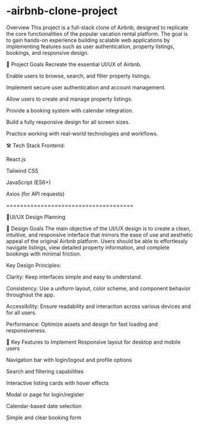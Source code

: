 # -airbnb-clone-project
Overview
This project is a full-stack clone of Airbnb, designed to replicate the core functionalities of the popular vacation rental platform. The goal is to gain hands-on experience building scalable web applications by implementing features such as user authentication, property listings, bookings, and responsive design.

🚀 Project Goals
Recreate the essential UI/UX of Airbnb.

Enable users to browse, search, and filter property listings.

Implement secure user authentication and account management.

Allow users to create and manage property listings.

Provide a booking system with calendar integration.

Build a fully responsive design for all screen sizes.

Practice working with real-world technologies and workflows.

🛠️ Tech Stack
Frontend:

React.js

Tailwind CSS

JavaScript (ES6+)

Axios (for API requests)

=====================================

🎨UI/UX Design Planning

🧭 Design Goals
The main objective of the UI/UX design is to create a clean, intuitive, and responsive interface that mirrors the ease of use and aesthetic appeal of the original Airbnb platform. Users should be able to effortlessly navigate listings, view detailed property information, and complete bookings with minimal friction.

Key Design Principles:

Clarity: Keep interfaces simple and easy to understand.

Consistency: Use a uniform layout, color scheme, and component behavior throughout the app.

Accessibility: Ensure readability and interaction across various devices and for all users.

Performance: Optimize assets and design for fast loading and responsiveness.

🧩 Key Features to Implement
Responsive layout for desktop and mobile users

Navigation bar with login/logout and profile options

Search and filtering capabilities

Interactive listing cards with hover effects

Modal or page for login/register

Calendar-based date selection

Simple and clear booking form
